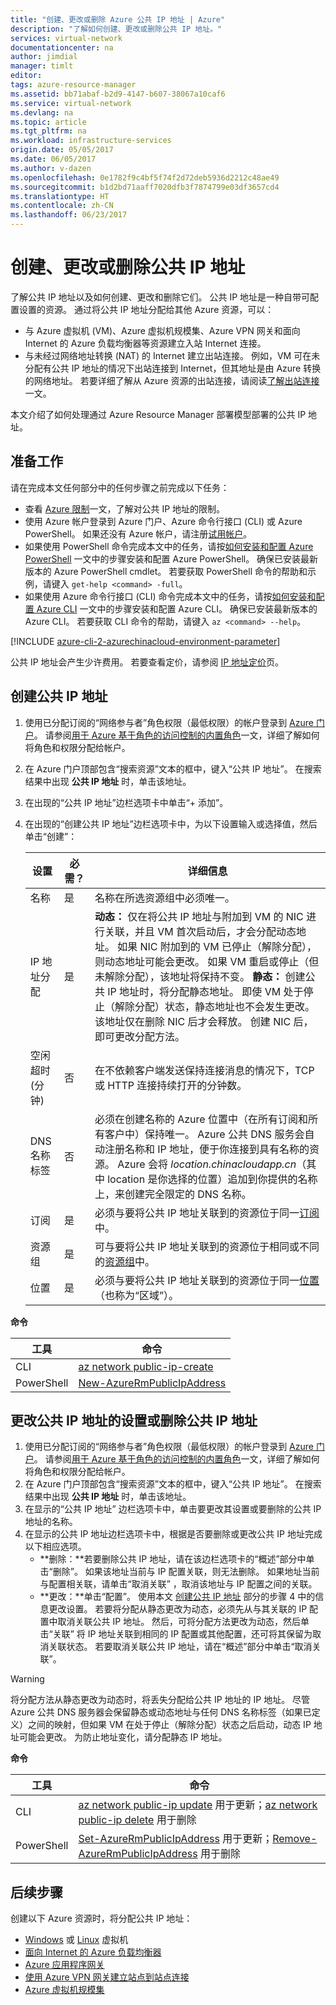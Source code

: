```yaml
---
title: "创建、更改或删除 Azure 公共 IP 地址 | Azure"
description: "了解如何创建、更改或删除公共 IP 地址。"
services: virtual-network
documentationcenter: na
author: jimdial
manager: timlt
editor: 
tags: azure-resource-manager
ms.assetid: bb71abaf-b2d9-4147-b607-38067a10caf6
ms.service: virtual-network
ms.devlang: na
ms.topic: article
ms.tgt_pltfrm: na
ms.workload: infrastructure-services
origin.date: 05/05/2017
ms.date: 06/05/2017
ms.author: v-dazen
ms.openlocfilehash: 0e1782f9c4bf5f74f2d72deb5936d2212c48ae49
ms.sourcegitcommit: b1d2bd71aaff7020dfb3f7874799e03df3657cd4
ms.translationtype: HT
ms.contentlocale: zh-CN
ms.lasthandoff: 06/23/2017
---
```

# 创建、更改或删除公共 IP 地址
<a id="create-change-or-delete-public-ip-addresses" class="xliff"></a>

了解公共 IP 地址以及如何创建、更改和删除它们。 公共 IP 地址是一种自带可配置设置的资源。 通过将公共 IP 地址分配给其他 Azure 资源，可以：
- 与 Azure 虚拟机 (VM)、Azure 虚拟机规模集、Azure VPN 网关和面向 Internet 的 Azure 负载均衡器等资源建立入站 Internet 连接。
- 与未经过网络地址转换 (NAT) 的 Internet 建立出站连接。 例如，VM 可在未分配有公共 IP 地址的情况下出站连接到 Internet，但其地址是由 Azure 转换的网络地址。 若要详细了解从 Azure 资源的出站连接，请阅读[了解出站连接](../load-balancer/load-balancer-outbound-connections.md?toc=%2fvirtual-network%2ftoc.json)一文。

本文介绍了如何处理通过 Azure Resource Manager 部署模型部署的公共 IP 地址。

## <a name="before"></a>准备工作

请在完成本文任何部分中的任何步骤之前完成以下任务：

- 查看 [Azure 限制](../azure-subscription-service-limits.md?toc=%2fvirtual-network%2ftoc.json#azure-resource-manager-virtual-networking-limits)一文，了解对公共 IP 地址的限制。
- 使用 Azure 帐户登录到 Azure 门户、Azure 命令行接口 (CLI) 或 Azure PowerShell。 如果还没有 Azure 帐户，请注册[试用帐户](https://www.azure.cn/pricing/1rmb-trial)。
- 如果使用 PowerShell 命令完成本文中的任务，请按[如何安装和配置 Azure PowerShell](https://docs.microsoft.com/powershell/azureps-cmdlets-docs?toc=%2fazure%2fvirtual-network%2ftoc.json) 一文中的步骤安装和配置 Azure PowerShell。 确保已安装最新版本的 Azure PowerShell cmdlet。 若要获取 PowerShell 命令的帮助和示例，请键入 `get-help <command> -full`。
- 如果使用 Azure 命令行接口 (CLI) 命令完成本文中的任务，请按[如何安装和配置 Azure CLI](https://docs.microsoft.com/cli/azure/install-azure-cli?toc=%2fazure%2fvirtual-network%2ftoc.json) 一文中的步骤安装和配置 Azure CLI。 确保已安装最新版本的 Azure CLI。 若要获取 CLI 命令的帮助，请键入 `az <command> --help`。

[!INCLUDE [azure-cli-2-azurechinacloud-environment-parameter](../../includes/azure-cli-2-azurechinacloud-environment-parameter.md)]

公共 IP 地址会产生少许费用。 若要查看定价，请参阅 [IP 地址定价](https://www.azure.cn/pricing/details/reserved-ip-addresses/)页。 

## <a name="create"></a>创建公共 IP 地址

1. 使用已分配订阅的“网络参与者”角色权限（最低权限）的帐户登录到 [Azure 门户](https://portal.azure.cn)。 请参阅[用于 Azure 基于角色的访问控制的内置角色](../active-directory/role-based-access-built-in-roles.md?toc=%2fvirtual-network%2ftoc.json#network-contributor)一文，详细了解如何将角色和权限分配给帐户。
2. 在 Azure 门户顶部包含“搜索资源”文本的框中，键入“公共 IP 地址”。 在搜索结果中出现 **公共 IP 地址** 时，单击该地址。
3. 在出现的“公共 IP 地址”边栏选项卡中单击“+ 添加”。
4. 在出现的“创建公共 IP 地址”边栏选项卡中，为以下设置输入或选择值，然后单击“创建”：

    |设置|必需？|详细信息|
    |---|---|---|
    |名称|是|名称在所选资源组中必须唯一。|
    |IP 地址分配|是|**动态：** 仅在将公共 IP 地址与附加到 VM 的 NIC 进行关联，并且 VM 首次启动后，才会分配动态地址。 如果 NIC 附加到的 VM 已停止（解除分配），则动态地址可能会更改。 如果 VM 重启或停止（但未解除分配），该地址将保持不变。 **静态：** 创建公共 IP 地址时，将分配静态地址。 即使 VM 处于停止（解除分配）状态，静态地址也不会发生更改。 该地址仅在删除 NIC 后才会释放。 创建 NIC 后，即可更改分配方法。|
    |空闲超时(分钟)|否|在不依赖客户端发送保持连接消息的情况下，TCP 或 HTTP 连接持续打开的分钟数。|
    |DNS 名称标签|否|必须在创建名称的 Azure 位置中（在所有订阅和所有客户中）保持唯一。 Azure 公共 DNS 服务会自动注册名称和 IP 地址，便于你连接到具有名称的资源。 Azure 会将 *location.chinacloudapp.cn*（其中 location 是你选择的位置）追加到你提供的名称上，来创建完全限定的 DNS 名称。|
    |订阅|是|必须与要将公共 IP 地址关联到的资源位于同一[订阅](../azure-glossary-cloud-terminology.md?toc=%2fvirtual-network%2ftoc.json#subscription)中。|
    |资源组|是|可与要将公共 IP 地址关联到的资源位于相同或不同的[资源组](../azure-glossary-cloud-terminology.md?toc=%2fvirtual-network%2ftoc.json#resource-group)中。|
    |位置|是|必须与要将公共 IP 地址关联到的资源位于同一[位置](https://azure.microsoft.com/regions)（也称为“区域”）。|

**命令**

|工具|命令|
|---|---|
|CLI|[az network public-ip-create](https://docs.microsoft.com/cli/azure/network/public-ip?toc=%2fazure%2fvirtual-network%2ftoc.json#create)|
|PowerShell|[New-AzureRmPublicIpAddress](https://docs.microsoft.com/powershell/module/azurerm.network/new-azurermpublicipaddress)|

## <a name="change"></a>更改公共 IP 地址的设置或删除公共 IP 地址

1. 使用已分配订阅的“网络参与者”角色权限（最低权限）的帐户登录到 [Azure 门户](https://portal.azure.cn)。 请参阅[用于 Azure 基于角色的访问控制的内置角色](../active-directory/role-based-access-built-in-roles.md?toc=%2fvirtual-network%2ftoc.json#network-contributor)一文，详细了解如何将角色和权限分配给帐户。
2. 在 Azure 门户顶部包含“搜索资源”文本的框中，键入“公共 IP 地址”。 在搜索结果中出现 **公共 IP 地址** 时，单击该地址。
3. 在显示的“公共 IP 地址”  边栏选项卡中，单击要更改其设置或要删除的公共 IP 地址的名称。
4. 在显示的公共 IP 地址边栏选项卡中，根据是否要删除或更改公共 IP 地址完成以下相应选项。
    - **删除：**若要删除公共 IP 地址，请在该边栏选项卡的“概述”部分中单击“删除”。 如果该地址当前与 IP 配置关联，则无法删除。 如果地址当前与配置相关联，请单击“取消关联”  ，取消该地址与 IP 配置之间的关联。
    - **更改：**单击“配置”。 使用本文 [创建公共 IP 地址](#create) 部分的步骤 4 中的信息更改设置。 若要将分配从静态更改为动态，必须先从与其关联的 IP 配置中取消关联公共 IP 地址。 然后，可将分配方法更改为动态，然后单击“关联”  将 IP 地址关联到相同的 IP 配置或其他配置，还可将其保留为取消关联状态。 若要取消关联公共 IP 地址，请在“概述”部分中单击“取消关联”。

>[!WARNING]
>将分配方法从静态更改为动态时，将丢失分配给公共 IP 地址的 IP 地址。 尽管 Azure 公共 DNS 服务器会保留静态或动态地址与任何 DNS 名称标签（如果已定义）之间的映射，但如果 VM 在处于停止（解除分配）状态之后启动，动态 IP 地址可能会更改。 为防止地址变化，请分配静态 IP 地址。

**命令**

|工具|命令|
|---|---|
|CLI|[az network public-ip update](https://docs.microsoft.com/cli/azure/network/public-ip?toc=%2fazure%2fvirtual-network%2ftoc.json#update) 用于更新；[az network public-ip delete](https://docs.microsoft.com/cli/azure/network/public-ip?toc=%2fazure%2fvirtual-network%2ftoc.json#delete) 用于删除|
|PowerShell|[Set-AzureRmPublicIpAddress](https://docs.microsoft.com/powershell/resourcemanager/azurerm.network/v3.4.0/set-azurermpublicipaddress?toc=%2fazure%2fvirtual-network%2ftoc.json) 用于更新；[Remove-AzureRmPublicIpAddress](https://docs.microsoft.com/powershell/module/azurerm.network/remove-azurermpublicipaddress) 用于删除|

## <a name="next-steps"></a>后续步骤
创建以下 Azure 资源时，将分配公共 IP 地址：

- [Windows](../virtual-machines/virtual-machines-windows-hero-tutorial.md?toc=%2fvirtual-network%2ftoc.json) 或 [Linux](../virtual-machines/linux/quick-create-portal.md?toc=%2fvirtual-network%2ftoc.json) 虚拟机
- [面向 Internet 的 Azure 负载均衡器](../load-balancer/load-balancer-get-started-internet-portal.md?toc=%2fvirtual-network%2ftoc.json)
- [Azure 应用程序网关](../application-gateway/application-gateway-create-gateway-portal.md?toc=%2fvirtual-network%2ftoc.json)
- [使用 Azure VPN 网关建立站点到站点连接](../vpn-gateway/vpn-gateway-howto-site-to-site-resource-manager-portal.md?toc=%2fvirtual-network%2ftoc.json)
- [Azure 虚拟机规模集](../virtual-machine-scale-sets/virtual-machine-scale-sets-portal-create.md?toc=%2fvirtual-network%2ftoc.json)
